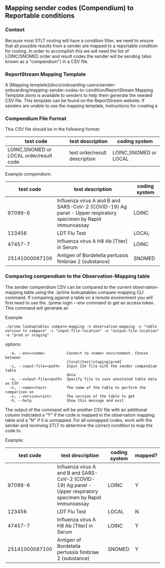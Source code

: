 ## Mapping sender codes (Compendium) to Reportable conditions

### Context
Because most STLT routing will have a condition filter, we need to ensure that all possible results from a sender are mapped to a reportable condition for routing. In order to accomplish this we will need the list of LOINC/SNOMED order and result codes the sender will be sending (also known as a "compendium") in a CSV file.

### ReportStream Mapping Template
A [Mapping template](docs/onboarding-users/sender-onboarding/mapping-sender-codes-to-condition/ReportStream Mapping Template.xlsm) is available to senders to help them generate the needed CSV file. This template can be found on the ReportStream website. If senders are unable to use the mapping template, instructions for creating a 

### Compendium File Format
This CSV file should be in the following format:

| test code                                 | test description              | coding system         |
|-------------------------------------------|-------------------------------|-----------------------|
| LOINC,SNOMED or LOCAL order/result code   | test order/result description | LOINC,SNOMED or LOCAL |


Example compendium:

| test code      | test description                                                                                             | coding system |
|----------------|--------------------------------------------------------------------------------------------------------------|---------------|
| 97099-6        | Influenza virus A and B and SARS-CoV-2 (COVID-19) Ag panel - Upper respiratory specimen by Rapid immunoassay | LOINC         | 
| 123456         | LDT Flu Test                                                                                                 | LOCAL         | 
| 47457-7        | Influenza virus A H8 Ab [Titer] in Serum                                                                     | LOINC         |
| 25141000087100 | Antigen of Bordetella pertussis fimbriae 2 (substance)                                                       | SNOMED        |

### Comparing compendium to the Observation-Mapping table

The sender compendium CSV can be compared to the current observation-mapping table using the ./prime lookuptables compare-mapping CLI command. If comparing against a table on a remote environment you will first need to use the ./prime login --env <prod-or-staing> command to get an access token. This command will generate an

Example
```
./prime lookuptables compare-mapping -n observation-mapping -v "table version to compare" -i "input-file-location" -o "output-file-location" -e "prod or staging"
```
options:
```
  -e, --env=<name>          Connect to <name> environment. Choose between
                            [local|test|staging|prod]
  -i, --input-file=<path>   Input CSV file with the sender compendium table
                            data
  -o, --output-file=<path>  Specify file to save annotated table data as CSV
  -n, --name=<text>         The name of the table to perform the comparison on
  -v, --version=<int>       The version of the table to get
  -h, --help                Show this message and exit
```

The output of the command will be another CSV file with an additional column indiciated a "Y" if the code is mapped in the observation mapping table and a "N" if it is unmapped. For all unmapped codes, work with the sender and receiving STLT to determine the correct condition to map the code to.

Example:

| test code      | test description                                                                                             | coding system | mapped?|
|----------------|--------------------------------------------------------------------------------------------------------------|---------------|--------|
| 97099-6        | Influenza virus A and B and SARS-CoV-2 (COVID-19) Ag panel - Upper respiratory specimen by Rapid immunoassay | LOINC         | Y      | 
| 123456         | LDT Flu Test                                                                                                 | LOCAL         | N      |
| 47457-7        | Influenza virus A H8 Ab [Titer] in Serum                                                                     | LOINC         | Y      |
| 25141000087100 | Antigen of Bordetella pertussis fimbriae 2 (substance)                                                       | SNOMED        | Y      |